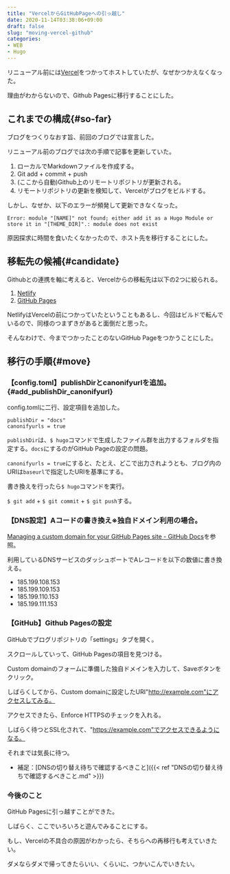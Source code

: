 ```yaml
---
title: "VercelからGitHubPageへの引っ越し"
date: 2020-11-14T03:38:06+09:00
draft: false
slug: "moving-vercel-github"
categories:
- WEB
- Hugo
---
```


リニューアル前には[Vercel](https://vercel.com/)をつかってホストしていたが、なぜかつかえなくなった。

理由がわからないので、Github Pagesに移行することにした。

<!-- more -->

これまでの構成{#so-far}
----

ブログをつくりなおす旨、前回のブログでは宣言した。

リニューアル前のブログでは次の手順で記事を更新していた。

1. ローカルでMarkdownファイルを作成する。
2. Git add + commit + push
3. (ここから自動)Github上のリモートリポジトリが更新される。
4. リモートリポジトリの更新を検知して、Vercelがブログをビルドする。

しかし、なぜか、以下のエラーが頻発して更新できなくなった。

```
Error: module "[NAME]" not found; either add it as a Hugo Module or store it in "[THEME_DIR]".: module does not exist
```

原因探求に時間を食いたくなかったので、ホスト先を移行することにした。

移転先の候補{#candidate}
----

Githubとの連携を軸に考えると、Vercelからの移転先は以下の2つに絞られる。

1. [Netlify](https://www.netlify.com/)
2. [GitHub Pages](https://pages.github.com/)

NetlifyはVercelの前につかっていたということもあるし、今回はビルドで転んでいるので、同様のつまずきがあると面倒だと思った。

そんなわけで、今までつかったことのないGitHub Pageをつかうことにした。

移行の手順{#move}
----

### 【config.toml】publishDirとcanonifyurlを追加。{#add_publishDir_canonifyurl}

config.tomlに二行、設定項目を追加した。

```
publishDir = "docs"
canonifyurls = true
```

`publishDir`は、`$ hugo`コマンドで生成したファイル群を出力するフォルダを指定する。`docs`にするのがGitHub Pageの設定の問題。

`canonifyurls = true`にすると、たとえ、どこで出力されようとも、ブログ内のURIは`baseurl`で指定したURIを基準にする。

書き換えを行ったら`$ hugo`コマンドを実行。

`$ git add` + `$ git commit` + `$ git push`する。

### 【DNS設定】Aコードの書き換え※独自ドメイン利用の場合。

[Managing a custom domain for your GitHub Pages site - GitHub Docs](https://docs.github.com/en/free-pro-team@latest/github/working-with-github-pages/managing-a-custom-domain-for-your-github-pages-site)を参照。

利用しているDNSサービスのダッシュボートでAレコードを以下の数値に書き換える。

- 185.199.108.153
- 185.199.109.153
- 185.199.110.153
- 185.199.111.153

### 【GitHub】Github Pagesの設定

GitHubでブログリポジトリの「settings」タブを開く。

スクロールしていって、GitHub Pagesの項目を見つける。

Custom domainのフォームに準備した独自ドメインを入力して、Saveボタンをクリック。

しばらくしてから、Custom domainに設定したURI"http://example.com"にアクセスしてみる。

アクセスできたら、Enforce HTTPSのチェックを入れる。

しばらく待つとSSL化されて、"https://example.com"でアクセスできるようになる。

それまでは気長に待つ。

* 補足：[DNSの切り替え待ちで確認するべきこと]({{< ref "DNSの切り替え待ちで確認するべきこと.md" >}})

### 今後のこと

GitHub Pagesに引っ越すことができた。

しばらく、ここでいろいろと遊んでみることにする。

もし、Vercelの不具合の原因がわかったら、そちらへの再移行も考えていきたい。

ダメならダメで帰ってきたらいい、くらいに、つかいこんでいきたい。
